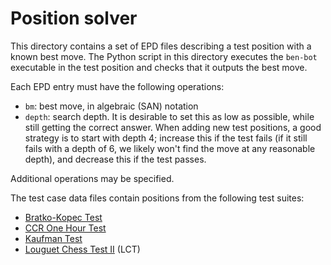 # Position solver

This directory contains a set of EPD files describing a test position with a known best move. The Python script in this directory executes the `ben-bot` executable in the test position and checks that it outputs the best move.

Each EPD entry must have the following operations:
* `bm`: best move, in algebraic (SAN) notation
* `depth`: search depth. It is desirable to set this as low as possible, while still getting the correct answer. When adding new test positions, a good strategy is to start with depth 4; increase this if the test fails (if it still fails with a depth of 6, we likely won't find the move at any reasonable depth), and decrease this if the test passes.

Additional operations may be specified.

The test case data files contain positions from the following test suites:
* [Bratko-Kopec Test](https://www.chessprogramming.org/Bratko-Kopec_Test)
* [CCR One Hour Test](https://www.chessprogramming.org/CCR_One_Hour_Test)
* [Kaufman Test](https://www.chessprogramming.org/Kaufman_Test)
* [Louguet Chess Test II](https://www.chessprogramming.org/LCT_II) (LCT)
